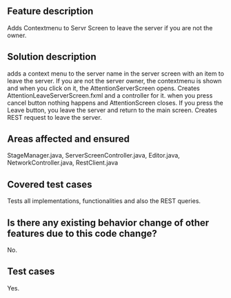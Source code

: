 ## Feature description
Adds Contextmenu to Servr Screen to leave the server if you are not the owner.

## Solution description
adds a context menu to the server name in the server screen with an item to leave the server.
If you are not the server owner, the contextmenu is shown and when you click on it, the AttentionServerScreen opens.
Creates AttentionLeaveServerScreen.fxml and a controller for it.
when you press cancel button nothing happens and AttentionScreen closes. If you press the Leave button, you leave the server and return to the main screen.
Creates REST request to leave the server.

## Areas affected and ensured
StageManager.java, ServerScreenController.java,
Editor.java, NetworkController.java, RestClient.java

## Covered test cases
Tests all implementations, functionalities and also the REST queries.

## Is there any existing behavior change of other features due to this code change?
No.

## Test cases
Yes.